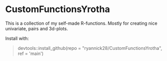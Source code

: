 # CustomFunctionsYrotha

This is a collection of my self-made R-functions. Mostly for creating nice univariate, pairs and 3d-plots.

Install with:
> devtools::install_github(repo = "ryannick28/CustomFunctionsYrotha", ref = 'main')
